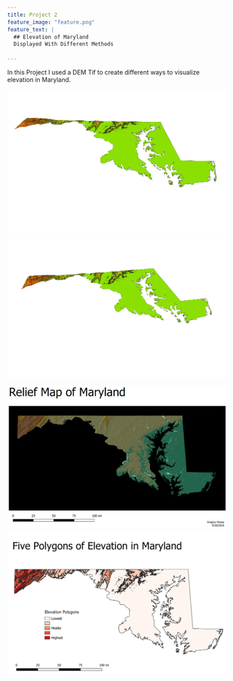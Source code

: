 ```yaml
---
title: Project 2
feature_image: "feature.png"
feature_text: |
  ## Elevation of Maryland
  Displayed With Different Methods
  
---
```


In this Project I used a DEM Tif to create different ways to visualize elevation in Maryland.

![](3dMD.png)
![](3dMD2.png)

![](MD_Relief.png)
![](MD_poly.png)
